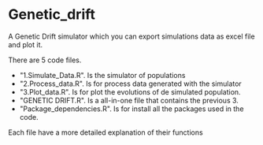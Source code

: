 # Genetic_drift
A Genetic Drift simulator which you can export simulations data as excel file and plot it.

There are 5 code files.
- "1.Simulate_Data.R". Is the simulator of populations
- "2.Process_data.R". Is for process data generated with the simulator
- "3.Plot_data.R". Is for plot the evolutions of de simulated population.
- "GENETIC DRIFT.R". Is a all-in-one file that contains the previous 3.
- "Package_dependencies.R". Is for install all the packages used in the code.

Each file have a more detailed explanation of their functions
